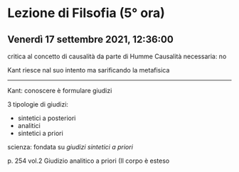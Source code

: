 # Lezione di Filsofia (5° ora) 
## Venerdì 17 settembre 2021, 12:36:00

critica al concetto di causalità da parte di Humme
Causalità necessaria: no 


Kant riesce nal suo intento ma sarificando la metafisica

---
Kant: conoscere è formulare giudizi

3 tipologie di giudizi:
* sintetici a posteriori
* analitici
* sintetici a priori

scienza: fondata su _giudizi sintetici a priori_


p. 254 vol.2
Giudizio analitico a priori (Il corpo è esteso
<!--stackedit_data:
eyJoaXN0b3J5IjpbMTM3ODE2NjUyOCwtMTYwMDcwMjA5NF19
-->